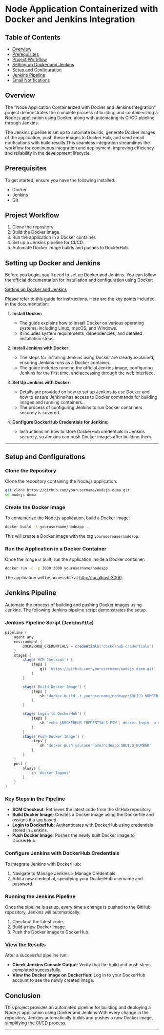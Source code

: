 # Node Application Containerized with Docker and Jenkins Integration


## Table of Contents
- [Overview](#overview)
- [Prerequisites](#prerequisites)
- [Project Workflow](#project-workflow)
- [Setting up Docker and Jenkins](#setting-up-docker-and-jenkins)
- [Setup and Configuration](#setup-and-configuration)
- [Jenkins Pipeline](#jenkins-pipeline)
- [Email Notifications](#email-notifications)

## Overview
The "Node Application Containerized with Docker and Jenkins Integration" project demonstrates the complete process of building and containerizing a Node.js application using Docker, along with automating its CI/CD pipeline through Jenkins.

The Jenkins pipeline is set up to automate builds, generate Docker images of the application, push these images to Docker Hub, and send email notifications with build results.This seamless integration streamlines the workflow for continuous integration and deployment, improving efficiency and reliability in the development lifecycle.


  

## Prerequisites
To get started, ensure you have the following installed:

- Docker
- Jenkins
- Git 

## Project Workflow
1. Clone the repository.
2. Build the Docker image.
3. Run the application in a Docker container.
4. Set up a Jenkins pipeline for CI/CD.
5. Automate Docker image builds and pushes to DockerHub.


## Setting up Docker and Jenkins

Before you begin, you'll need to set up Docker and Jenkins. You can follow the official documentation for installation and configuration using Docker:

[Setting up Docker and Jenkins](https://www.jenkins.io/doc/book/installing/docker/)

Please refer to this guide for instructions. Here are the key points included in the documentation:

1. **Install Docker:**
   - The guide explains how to install Docker on various operating systems, including Linux, macOS, and Windows.
   - It includes system requirements, dependencies, and detailed installation steps.

2. **Install Jenkins with Docker:**
   - The steps for installing Jenkins using Docker are clearly explained, ensuring Jenkins runs as a Docker container.
   - The guide includes running the official Jenkins image, configuring Jenkins for the first time, and accessing through the web interface.

3. **Set Up Jenkins with Docker:**
   - Details are provided on how to set up Jenkins to use Docker and how to ensure Jenkins has access to Docker commands for building images and running containers.
   - The process of configuring Jenkins to run Docker containers securely is covered.

4. **Configure DockerHub Credentials for Jenkins:**
   - Instructions on how to store DockerHub credentials in Jenkins securely, so Jenkins can push Docker images after building them.
   
---
## Setup and Configurations

### Clone the Repository
Clone the repository containing the Node.js application:

```bash
git clone https://github.com/yourusername/nodejs-demo.git
cd nodejs-demo
```  

### Create the Docker Image
To containerize the Node.js application, build a Docker image:

```bash
docker build -t yourusername/nodeapp .
```

This will create a Docker image with the tag 
`yourusername/nodeapp`.

### Run the Application in a Docker Container

Once the image is built, run the application inside a Docker container:

```bash
docker run -d -p 3000:3000 yourusername/nodeapp
```
The application will be accessible at [http://localhost:3000](http://localhost:3000).

## Jenkins Pipeline
Automate the process of building and pushing Docker images using Jenkins. The following Jenkins pipeline script demonstrates the setup.

### Jenkins Pipeline Script (`Jenkinsfile`)
```groovy
pipeline {
    agent any
    environment {
        DOCKERHUB_CREDENTIALS = credentials('dockerhub-credentials')
    }
    stages {
        stage('SCM Checkout') {
            steps {
                git 'https://github.com/yourusername/nodejs-demo.git'
            }
        }

        stage('Build Docker Image') {
            steps {
                sh 'docker build -t yourusername/nodeapp:$BUILD_NUMBER .'
            }
        }

        stage('Login to DockerHub') {
            steps {
                sh 'echo $DOCKERHUB_CREDENTIALS_PSW | docker login -u $DOCKERHUB_CREDENTIALS_USR --password-stdin'
            }
        }
        stage('Push Docker Image') {
            steps {
                sh 'docker push yourusername/nodeapp:$BUILD_NUMBER'
            }
        }
    }
    post {
        always {
            sh 'docker logout'
        }
    }
}
```

### Key Steps in the Pipeline

- **SCM Checkout**: Retrieves the latest code from the GitHub repository.
- **Build Docker Image**: Creates a Docker image using the Dockerfile and assigns it a tag based
- **Login to DockerHub**: Authenticates with DockerHub using credentials stored in Jenkins.
- **Push Docker Image**: Pushes the newly built Docker image to DockerHub.

### Configure Jenkins with DockerHub Credentials
To integrate Jenkins with DockerHub:
1. Navigate to Manage Jenkins > Manage Credentials.
2. Add a new credential, specifying your DockerHub username and password.

### Running the Jenkins Pipeline

Once the pipeline is set up, every time a change is pushed to the GitHub repository, Jenkins will automatically:

1. Checkout the latest code.
2. Build a new Docker image.
3. Push the Docker image to DockerHub.

### View the Results

After a successful pipeline run:

- **Check Jenkins Console Output**: Verify that the build and push steps completed successfully.
- **View the Docker Image on DockerHub**: Log in to your DockerHub account to see the newly created image.

## Conclusion
This project provides an automated pipeline for building and deploying a Node.js application using Docker and Jenkins.With every change in the repository, Jenkins automatically builds and pushes a new Docker image, simplifying the CI/CD process.



---







